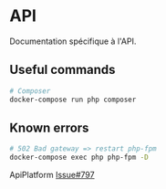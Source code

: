 # API

Documentation spécifique à l'API.

## Useful commands
```bash
# Composer
docker-compose run php composer
```

## Known errors
```bash
# 502 Bad gateway => restart php-fpm 
docker-compose exec php php-fpm -D 
```
ApiPlatform [Issue#797](https://github.com/api-platform/api-platform/issues/797)
